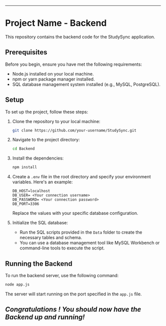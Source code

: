 
---

# Project Name - Backend

This repository contains the backend code for the StudySync application.

## Prerequisites

Before you begin, ensure you have met the following requirements:

- Node.js installed on your local machine.
- npm or yarn package manager installed.
- SQL database management system installed (e.g., MySQL, PostgreSQL).

## Setup

To set up the project, follow these steps:

1. Clone the repository to your local machine:

   ```bash
   git clone https://github.com/your-username/StudySync.git
   ```

2. Navigate to the project directory:

   ```bash
   cd Backend
   ```

3. Install the dependencies:

   ```bash
   npm install
   ```

4. Create a `.env` file in the root directory and specify your environment variables. Here's an example:

   ```
   DB_HOST=localhost
   DB_USER= <Your connection username>
   DB_PASSWORD= <Your connection password>
   DB_PORT=3306
   ```

   Replace the values with your specific database configuration.

5. Initialize the SQL database:

   - Run the SQL scripts provided in the `Data` folder to create the necessary tables and schema.
   - You can use a database management tool like MySQL Workbench or command-line tools to execute the script.

## Running the Backend

To run the backend server, use the following command:

```bash
node app.js
```

The server will start running on the port specified in the `app.js` file.


## *Congratulations ! You should now have the Backend up and running!*
